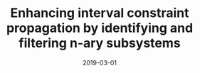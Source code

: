 ---
title: "Enhancing interval constraint propagation by identifying and filtering n-ary subsystems"
collection: publications
permalink: 
venue: "Journal of Global Optimization"
excerpt: '<b>[WoS 2]</b>'
date: 2019-03-01
paperurl:
citation: 'Araya, I., & Reyes, V. <i>Enhancing interval constraint propagation by identifying and filtering n-ary subsystems. Journal of Global Optimization</i>, 74(1), 1-20.'
---